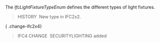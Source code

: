﻿The _IfcLightFixtureTypeEnum_ defines the different types of light fixtures.

> HISTORY&nbsp; New type in IFC2x2.

{ .change-ifc2x4}
> IFC4 CHANGE&nbsp; SECURITYLIGHTING added